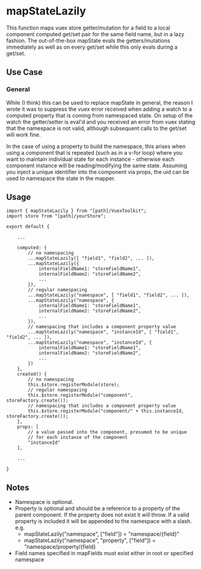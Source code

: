 ﻿# mapStateLazily

This function maps vuex store getter/mutation for a field to a local component computed get/set pair for the same field name, but in a lazy fashion. The out-of-the-box mapState evals the getters/mutations immediately as well as on every get/set while this only evals during a get/set.

## Use Case

### General

While (I think) this can be used to replace mapState in general, the reason I wrote it was to suppress the vuex error received when adding a watch to a computed property that is coming from namespaced state. On setup of the watch the getter/setter is eval'd and you received an error from vuex stating that the namespace is not valid, although subsequent calls to the get/set will work fine.

In the case of using a property to build the namespace, this arises when using a component that is repeated (such as in a v-for loop) where you want to maintain individual state for each instance - otherwise each component instance will be reading/modifying the same state. Assuming you inject a unique identifier into the component via props, the uid can be used to namespace the state in the mapper.
 
 ## Usage
```
import { mapStateLazily } from "[path]/VuexToolkit";
import store from "[path]/yourStore";

export default {
	
	...

	computed: {
		// no namespacing
		...mapStateLazily([ "field1", "field2", ... ]),
		...mapStateLazily({
			internalFieldName1: "storeFieldName1",
			internalFieldName2: "storeFieldName2",
			...
		}),
		// regular namespacing
		...mapStateLazily("namespace", [ "field1", "field2", ... ]),
		...mapStateLazily("namespace", {
			internalFieldName1: "storeFieldName1",
			internalFieldName2: "storeFieldName2",
			...
		}),
		// namespacing that includes a component property value
		...mapStateLazily("namespace", "instanceId", [ "field1", "field2", ... ]),
		...mapStateLazily("namespace", "instanceId", {
			internalFieldName1: "storeFieldName1",
			internalFieldName2: "storeFieldName2",
			...
		})
	},
	created() {
		// no namespacing
		this.$store.registerModule(store);
		// regular namespacing
		this.$store.registerModule("component", storeFactory.create());
		// namespacing that includes a component property value
		this.$store.registerModule("component/" + this.instanceId, storeFactory.create());
	},
	props: [
		// a value passed into the component, presumed to be unique
		// for each instance of the component
		"instanceId"	
	],

	...

}
```
## Notes
 
- Namespace is optional.
- Property is optional and should be a reference to a property of the parent component. If the property does not exist it will throw. If a valid property is included it will be appended to the namespace with a slash. e.g.
  - mapStateLazily("namespace", ["field"]) = "namespace/\{field\}"
  - mapStateLazily("namespace", "property", ["field"]) = "namespace/property/\{field\}
- Field names specified in mapFields must exist either in root or specified namespace

